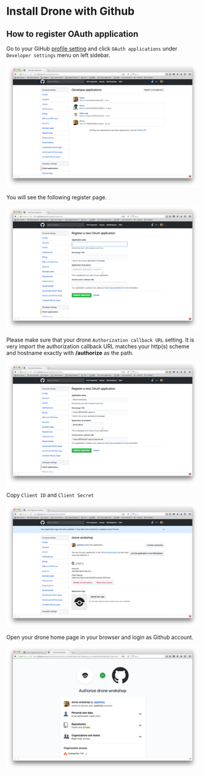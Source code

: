 # Install Drone with Github

## How to register OAuth application

Go to your GiHub [profile setting](https://github.com/settings/profile) and click `OAuth applications` under `Developer settings` menu on left sidebar.

<img src="images/github-setup-01.png" />

You will see the following register page.

<img src="images/github-setup-02.png" />

Please make sure that your drone `Authorization callback URL` setting. It is very import the authorization callback URL matches your http(s) scheme and hostname exactly with **/authorize** as the path.

<img src="images/github-setup-03.png" />

Copy `Client ID` and `Client Secret`

<img src="images/github-setup-04.png" />

Open your drone home page in your browser and login as Github account.

<img src="images/github-setup-05.png" />
